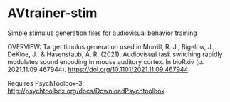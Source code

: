 # AVtrainer-stim
Simple stimulus generation files for audiovisual behavior training

OVERVIEW: Target timulus generation used in Morrill, R. J., Bigelow, J., DeKloe, J., & Hasenstaub, A. R. (2021). Audiovisual task switching rapidly modulates sound encoding in mouse auditory cortex. In bioRxiv (p. 2021.11.09.467944). https://doi.org/10.1101/2021.11.09.467944

Requires PsychToolbox-3: http://psychtoolbox.org/docs/DownloadPsychtoolbox
